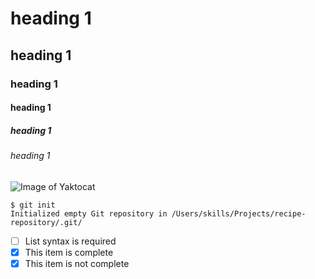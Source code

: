 # heading 1
## heading 1
### heading 1
#### heading 1
##### heading 1
###### heading 1


![Image of Yaktocat](https://octodex.github.com/images/yaktocat.png)


```
$ git init
Initialized empty Git repository in /Users/skills/Projects/recipe-repository/.git/
```


- [ ] List syntax is required
- [x] This item is complete
- [x] This item is not complete
